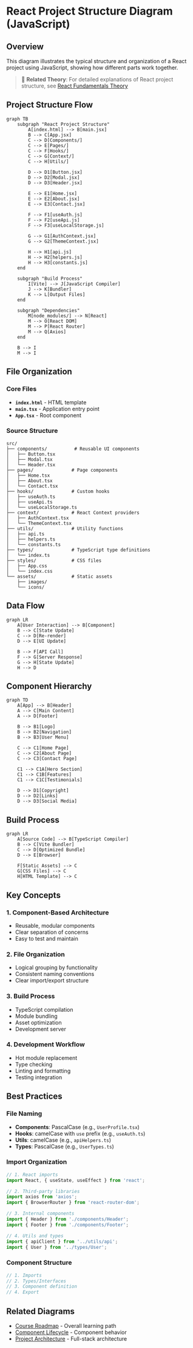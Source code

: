 # React Project Structure Diagram (JavaScript)

## Overview

This diagram illustrates the typical structure and organization of a React project using JavaScript, showing how different parts work together.

> 📁 **Related Theory**: For detailed explanations of React project structure, see [React Fundamentals Theory](../../lesson1-fundamentals-setup/theory/theory1.md)

## Project Structure Flow

```mermaid
graph TB
    subgraph "React Project Structure"
        A[index.html] --> B[main.jsx]
        B --> C[App.jsx]
        C --> D[Components/]
        C --> E[Pages/]
        C --> F[Hooks/]
        C --> G[Context/]
        C --> H[Utils/]
        
        D --> D1[Button.jsx]
        D --> D2[Modal.jsx]
        D --> D3[Header.jsx]
        
        E --> E1[Home.jsx]
        E --> E2[About.jsx]
        E --> E3[Contact.jsx]
        
        F --> F1[useAuth.js]
        F --> F2[useApi.js]
        F --> F3[useLocalStorage.js]
        
        G --> G1[AuthContext.jsx]
        G --> G2[ThemeContext.jsx]
        
        H --> H1[api.js]
        H --> H2[helpers.js]
        H --> H3[constants.js]
    end
    
    subgraph "Build Process"
        I[Vite] --> J[JavaScript Compiler]
        J --> K[Bundler]
        K --> L[Output Files]
    end
    
    subgraph "Dependencies"
        M[node_modules/] --> N[React]
        M --> O[React DOM]
        M --> P[React Router]
        M --> Q[Axios]
    end
    
    B --> I
    M --> I
```

## File Organization

### Core Files
- **`index.html`** - HTML template
- **`main.tsx`** - Application entry point
- **`App.tsx`** - Root component

### Source Structure
```
src/
├── components/          # Reusable UI components
│   ├── Button.tsx
│   ├── Modal.tsx
│   └── Header.tsx
├── pages/              # Page components
│   ├── Home.tsx
│   ├── About.tsx
│   └── Contact.tsx
├── hooks/              # Custom hooks
│   ├── useAuth.ts
│   ├── useApi.ts
│   └── useLocalStorage.ts
├── context/            # React Context providers
│   ├── AuthContext.tsx
│   └── ThemeContext.tsx
├── utils/              # Utility functions
│   ├── api.ts
│   ├── helpers.ts
│   └── constants.ts
├── types/              # TypeScript type definitions
│   └── index.ts
├── styles/             # CSS files
│   ├── App.css
│   └── index.css
└── assets/             # Static assets
    ├── images/
    └── icons/
```

## Data Flow

```mermaid
graph LR
    A[User Interaction] --> B[Component]
    B --> C[State Update]
    C --> D[Re-render]
    D --> E[UI Update]
    
    B --> F[API Call]
    F --> G[Server Response]
    G --> H[State Update]
    H --> D
```

## Component Hierarchy

```mermaid
graph TD
    A[App] --> B[Header]
    A --> C[Main Content]
    A --> D[Footer]
    
    B --> B1[Logo]
    B --> B2[Navigation]
    B --> B3[User Menu]
    
    C --> C1[Home Page]
    C --> C2[About Page]
    C --> C3[Contact Page]
    
    C1 --> C1A[Hero Section]
    C1 --> C1B[Features]
    C1 --> C1C[Testimonials]
    
    D --> D1[Copyright]
    D --> D2[Links]
    D --> D3[Social Media]
```

## Build Process

```mermaid
graph LR
    A[Source Code] --> B[TypeScript Compiler]
    B --> C[Vite Bundler]
    C --> D[Optimized Bundle]
    D --> E[Browser]
    
    F[Static Assets] --> C
    G[CSS Files] --> C
    H[HTML Template] --> C
```

## Key Concepts

### 1. **Component-Based Architecture**
- Reusable, modular components
- Clear separation of concerns
- Easy to test and maintain

### 2. **File Organization**
- Logical grouping by functionality
- Consistent naming conventions
- Clear import/export structure

### 3. **Build Process**
- TypeScript compilation
- Module bundling
- Asset optimization
- Development server

### 4. **Development Workflow**
- Hot module replacement
- Type checking
- Linting and formatting
- Testing integration

## Best Practices

### File Naming
- **Components**: PascalCase (e.g., `UserProfile.tsx`)
- **Hooks**: camelCase with `use` prefix (e.g., `useAuth.ts`)
- **Utils**: camelCase (e.g., `apiHelpers.ts`)
- **Types**: PascalCase (e.g., `UserTypes.ts`)

### Import Organization
```typescript
// 1. React imports
import React, { useState, useEffect } from 'react';

// 2. Third-party libraries
import axios from 'axios';
import { BrowserRouter } from 'react-router-dom';

// 3. Internal components
import { Header } from './components/Header';
import { Footer } from './components/Footer';

// 4. Utils and types
import { apiClient } from '../utils/api';
import { User } from '../types/User';
```

### Component Structure
```typescript
// 1. Imports
// 2. Types/Interfaces
// 3. Component definition
// 4. Export
```

## Related Diagrams

- [Course Roadmap](./COURSE_ROADMAP.md) - Overall learning path
- [Component Lifecycle](./COMPONENT_LIFECYCLE.md) - Component behavior
- [Project Architecture](./PROJECT_ARCHITECTURE.md) - Full-stack architecture
